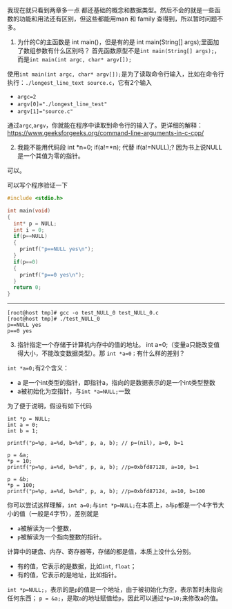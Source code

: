 我现在就只看到两章多一点  都还基础的概念和数据类型。然后不会的就是一些函数的功能和用法还有区别，但这些都能用man 和 family 查得到，所以暂时问题不多。
1. 为什的C的主函数是  int main()，但是有的是 int main(String[] args);里面加了数组参数有什么区别吗？
首先函数原型不是`int main(String[] args);`，而是`int main(int argc, char* argv[]);`

使用`int main(int argc, char* argv[]);`是为了读取命令行输入，比如在命令行执行：`./longest_line_text source.c`，它有2个输入
- `argc=2`
- `argv[0]="./longest_line_test"`
- `argv[1]="source.c"`

通过`argc`,`argv`，你就能在程序中读取到命令行的输入了。更详细的解释：https://www.geeksforgeeks.org/command-line-arguments-in-c-cpp/

2. 我能不能用代码段   int *n=0;  if(a!=*n);   代替   if(a!=NULL);?   因为书上说NULL是一个其值为零的指针。

可以。

可以写个程序验证一下
```c
#include <stdio.h>

int main(void)
{
  int* p = NULL;
  int i = 0;
  if(p==NULL)
  {
    printf("p==NULL yes\n");
  }
  if(p==0)
  {
    printf("p==0 yes\n");
  }
  return 0;
}

```
---
```
[root@host tmp]# gcc -o test_NULL_0 test_NULL_0.c 
[root@host tmp]# ./test_NULL_0 
p==NULL yes
p==0 yes

```

3. 指针指定一个存储于计算机内存中的值的地址。 int a=0;（变量a只能改变值得大小，不能改变数据类型）。那 `int *a=0；`有什么样的差别？

`int *a=0;`有2个含义：
- a 是一个int类型的指针，即指针a，指向的是数据表示的是一个int类型整数
- a被初始化为空指针，与`int *a=NULL;`一致

为了便于说明，假设有如下代码
```
int *p = NULL;
int a = 0;
int b = 1;

printf("p=%p, a=%d, b=%d", p, a, b); // p=(nil), a=0, b=1

p = &a;
*p = 10; 
printf("p=%p, a=%d, b=%d", p, a, b); //p=0xbfd87128, a=10, b=1

p = &b;
*p = 100;
printf("p=%p, a=%d, b=%d", p, a, b); //p=0xbfd87124, a=10, b=100
```

你可以尝试这样理解，`int a=0;`与`int *p=NULL;`在本质上，`a`与`p`都是一个4字节大小的值（一般是4字节），差别就是
- `a`被解读为一个整数，
- `p`被解读为一个指向整数的指针。

计算中的硬盘、内存、寄存器等，存储的都是值，本质上没什么分别。
- 有的值，它表示的是数据，比如`int`, `float`；
- 有的值，它表示的是地址，比如指针。

`int *p=NULL;`，表示的是`p`的值是一个地址，由于被初始化为空，表示暂时未指向任何东西；
`p = &a;`，是取`a`的地址赋值给`p`，因此可以通过`*p=10;`来修改a的值。
